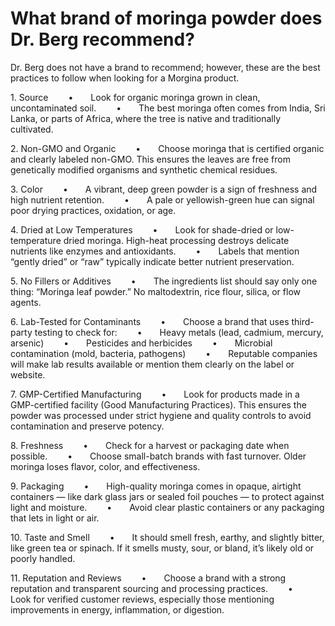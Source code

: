 # What brand of moringa powder does Dr. Berg recommend?

Dr. Berg does not have a brand to recommend; however, these are the best practices to follow when looking for a Morgina product.

1\. Source
  •  Look for organic moringa grown in clean, uncontaminated soil.
  •  The best moringa often comes from India, Sri Lanka, or parts of Africa, where the tree is native and traditionally cultivated. 

2\. Non-GMO and Organic
  •  Choose moringa that is certified organic and clearly labeled non-GMO. This ensures the leaves are free from genetically modified organisms and synthetic chemical residues. 

3\. Color
  •  A vibrant, deep green powder is a sign of freshness and high nutrient retention.
  •  A pale or yellowish-green hue can signal poor drying practices, oxidation, or age. 

4\. Dried at Low Temperatures
  •  Look for shade-dried or low-temperature dried moringa. High-heat processing destroys delicate nutrients like enzymes and antioxidants.
  •  Labels that mention “gently dried” or “raw” typically indicate better nutrient preservation. 

5\. No Fillers or Additives
  •  The ingredients list should say only one thing: “Moringa leaf powder.” No maltodextrin, rice flour, silica, or flow agents. 

6\. Lab-Tested for Contaminants
  •  Choose a brand that uses third-party testing to check for:
  •  Heavy metals (lead, cadmium, mercury, arsenic)
  •  Pesticides and herbicides
  •  Microbial contamination (mold, bacteria, pathogens)
  •  Reputable companies will make lab results available or mention them clearly on the label or website. 

7\. GMP-Certified Manufacturing
  •  Look for products made in a GMP-certified facility (Good Manufacturing Practices). This ensures the powder was processed under strict hygiene and quality controls to avoid contamination and preserve potency. 

8\. Freshness
  •  Check for a harvest or packaging date when possible.
  •  Choose small-batch brands with fast turnover. Older moringa loses flavor, color, and effectiveness. 

9\. Packaging
  •  High-quality moringa comes in opaque, airtight containers — like dark glass jars or sealed foil pouches — to protect against light and moisture.
  •  Avoid clear plastic containers or any packaging that lets in light or air. 

10\. Taste and Smell
  •  It should smell fresh, earthy, and slightly bitter, like green tea or spinach. If it smells musty, sour, or bland, it’s likely old or poorly handled. 

11\. Reputation and Reviews
  •  Choose a brand with a strong reputation and transparent sourcing and processing practices.
  •  Look for verified customer reviews, especially those mentioning improvements in energy, inflammation, or digestion.
